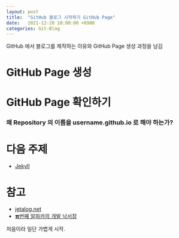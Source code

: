 ```yaml
---
layout: post
title:  "GitHub 블로그 시작하기 GitHub Page"
date:   2021-12-20 18:00:00 +0900
categories: Git-Blog
---
```


GitHub 에서 블로그를 제작하는 이유와 GitHub Page 생성 과정을 남김

# GitHub Page 생성

# GitHub Page 확인하기

### 왜 Repository 의 이름을 username.github.io 로 해야 하는가?

# 다음 주제
- [Jekyll][jekyll-link]

# 참고
- [jetalog.net][jetalog-link]
- [𝝿번째 알파카의 개발 낙서장][알파카-link]


처음이라 일단 가볍게 시작.    

[jekyll-link]: /git-blog/2021/12/20/blog-start-jekyll.html
[jetalog-link]: https://jetalog.net/86
[알파카-link]: https://blog.itcode.dev/posts/2021/06/06/jekyll-blog-prepare-git
 